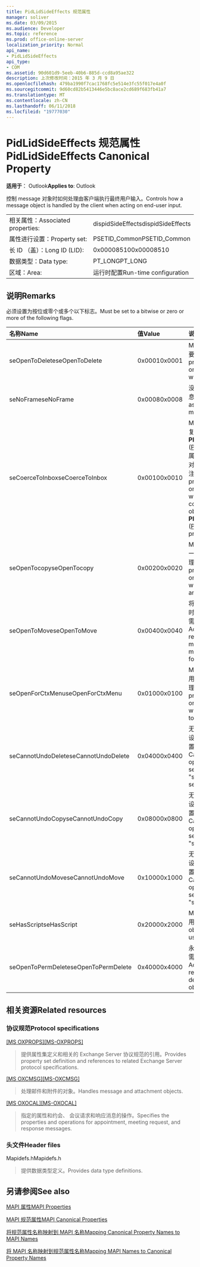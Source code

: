 ```yaml
---
title: PidLidSideEffects 规范属性
manager: soliver
ms.date: 03/09/2015
ms.audience: Developer
ms.topic: reference
ms.prod: office-online-server
localization_priority: Normal
api_name:
- PidLidSideEffects
api_type:
- COM
ms.assetid: 90d601d9-5eeb-40b6-885d-ccd8a95ae322
description: 上次修改时间：2015 年 3 月 9 日
ms.openlocfilehash: 479ba1990f7cac1768fc5e514e3fc55f017e4a0f
ms.sourcegitcommit: 9d60cd82b5413446e5bc8ace2cd689f683fb41a7
ms.translationtype: MT
ms.contentlocale: zh-CN
ms.lasthandoff: 06/11/2018
ms.locfileid: "19777030"
---
```

# <a name="pidlidsideeffects-canonical-property"></a><span data-ttu-id="c0d84-103">PidLidSideEffects 规范属性</span><span class="sxs-lookup"><span data-stu-id="c0d84-103">PidLidSideEffects Canonical Property</span></span>

  
  
<span data-ttu-id="c0d84-104">**适用于**： Outlook</span><span class="sxs-lookup"><span data-stu-id="c0d84-104">**Applies to**: Outlook</span></span> 
  
<span data-ttu-id="c0d84-105">控制 message 对象时如何处理由客户端执行最终用户输入。</span><span class="sxs-lookup"><span data-stu-id="c0d84-105">Controls how a message object is handled by the client when acting on end-user input.</span></span>
  
|||
|:-----|:-----|
|<span data-ttu-id="c0d84-106">相关属性：</span><span class="sxs-lookup"><span data-stu-id="c0d84-106">Associated properties:</span></span>  <br/> |<span data-ttu-id="c0d84-107">dispidSideEffects</span><span class="sxs-lookup"><span data-stu-id="c0d84-107">dispidSideEffects</span></span>  <br/> |
|<span data-ttu-id="c0d84-108">属性进行设置：</span><span class="sxs-lookup"><span data-stu-id="c0d84-108">Property set:</span></span>  <br/> |<span data-ttu-id="c0d84-109">PSETID_Common</span><span class="sxs-lookup"><span data-stu-id="c0d84-109">PSETID_Common</span></span>  <br/> |
|<span data-ttu-id="c0d84-110">长 ID （盖）：</span><span class="sxs-lookup"><span data-stu-id="c0d84-110">Long ID (LID):</span></span>  <br/> |<span data-ttu-id="c0d84-111">0x00008510</span><span class="sxs-lookup"><span data-stu-id="c0d84-111">0x00008510</span></span>  <br/> |
|<span data-ttu-id="c0d84-112">数据类型：</span><span class="sxs-lookup"><span data-stu-id="c0d84-112">Data type:</span></span>  <br/> |<span data-ttu-id="c0d84-113">PT_LONG</span><span class="sxs-lookup"><span data-stu-id="c0d84-113">PT_LONG</span></span>  <br/> |
|<span data-ttu-id="c0d84-114">区域：</span><span class="sxs-lookup"><span data-stu-id="c0d84-114">Area:</span></span>  <br/> |<span data-ttu-id="c0d84-115">运行时配置</span><span class="sxs-lookup"><span data-stu-id="c0d84-115">Run-time configuration</span></span>  <br/> |
   
## <a name="remarks"></a><span data-ttu-id="c0d84-116">说明</span><span class="sxs-lookup"><span data-stu-id="c0d84-116">Remarks</span></span>

<span data-ttu-id="c0d84-117">必须设置为按位或零个或多个以下标志。</span><span class="sxs-lookup"><span data-stu-id="c0d84-117">Must be set to a bitwise or zero or more of the following flags.</span></span>
  
|<span data-ttu-id="c0d84-118">**名称**</span><span class="sxs-lookup"><span data-stu-id="c0d84-118">**Name**</span></span>|<span data-ttu-id="c0d84-119">**值**</span><span class="sxs-lookup"><span data-stu-id="c0d84-119">**Value**</span></span>|<span data-ttu-id="c0d84-120">**说明**</span><span class="sxs-lookup"><span data-stu-id="c0d84-120">**Description**</span></span>|
|:-----|:-----|:-----|
|<span data-ttu-id="c0d84-121">seOpenToDelete</span><span class="sxs-lookup"><span data-stu-id="c0d84-121">seOpenToDelete</span></span>  <br/> |<span data-ttu-id="c0d84-122">0x0001</span><span class="sxs-lookup"><span data-stu-id="c0d84-122">0x0001</span></span>  <br/> |<span data-ttu-id="c0d84-123">Message 对象时删除需要其他处理。</span><span class="sxs-lookup"><span data-stu-id="c0d84-123">Additional processing is required on the message object when deleting.</span></span>  <br/> |
|<span data-ttu-id="c0d84-124">seNoFrame</span><span class="sxs-lookup"><span data-stu-id="c0d84-124">seNoFrame</span></span>  <br/> |<span data-ttu-id="c0d84-125">0x0008</span><span class="sxs-lookup"><span data-stu-id="c0d84-125">0x0008</span></span>  <br/> |<span data-ttu-id="c0d84-126">没有用户界面相关联的消息对象。</span><span class="sxs-lookup"><span data-stu-id="c0d84-126">No UI is associated with the message object.</span></span>  <br/> |
|<span data-ttu-id="c0d84-127">seCoerceToInbox</span><span class="sxs-lookup"><span data-stu-id="c0d84-127">seCoerceToInbox</span></span>  <br/> |<span data-ttu-id="c0d84-128">0x0010</span><span class="sxs-lookup"><span data-stu-id="c0d84-128">0x0010</span></span>  <br/> |<span data-ttu-id="c0d84-129">Message 对象时移动或复制到**PR_CONTAINER_CLASS** ([PidTagContainerClass](pidtagcontainerclass-canonical-property.md)) 属性值为"IPF 一个 folder 对象上需要其他处理。请注意"。</span><span class="sxs-lookup"><span data-stu-id="c0d84-129">Additional processing is required on the message object when moving or copying to a folder object with a **PR_CONTAINER_CLASS** ([PidTagContainerClass](pidtagcontainerclass-canonical-property.md)) property of "IPF.Note".</span></span>  <br/> |
|<span data-ttu-id="c0d84-130">seOpenTocopy</span><span class="sxs-lookup"><span data-stu-id="c0d84-130">seOpenTocopy</span></span>  <br/> |<span data-ttu-id="c0d84-131">0x0020</span><span class="sxs-lookup"><span data-stu-id="c0d84-131">0x0020</span></span>  <br/> |<span data-ttu-id="c0d84-132">Message 对象复制到另一个文件夹时需要其他处理。</span><span class="sxs-lookup"><span data-stu-id="c0d84-132">Additional processing is required on the message object when copying to another folder.</span></span>  <br/> |
|<span data-ttu-id="c0d84-133">seOpenToMove</span><span class="sxs-lookup"><span data-stu-id="c0d84-133">seOpenToMove</span></span>  <br/> |<span data-ttu-id="c0d84-134">0x0040</span><span class="sxs-lookup"><span data-stu-id="c0d84-134">0x0040</span></span>  <br/> |<span data-ttu-id="c0d84-135">将移动到另一个文件夹时，将 message 对象上需要其他处理。</span><span class="sxs-lookup"><span data-stu-id="c0d84-135">Additional processing is required on the message object when moving to another folder.</span></span>  <br/> |
|<span data-ttu-id="c0d84-136">seOpenForCtxMenu</span><span class="sxs-lookup"><span data-stu-id="c0d84-136">seOpenForCtxMenu</span></span>  <br/> |<span data-ttu-id="c0d84-137">0x0100</span><span class="sxs-lookup"><span data-stu-id="c0d84-137">0x0100</span></span>  <br/> |<span data-ttu-id="c0d84-138">Message 对象时向最终用户显示动词需要其他处理。</span><span class="sxs-lookup"><span data-stu-id="c0d84-138">Additional processing is required on the message object when displaying verbs to the end-user.</span></span>  <br/> |
|<span data-ttu-id="c0d84-139">seCannotUndoDelete</span><span class="sxs-lookup"><span data-stu-id="c0d84-139">seCannotUndoDelete</span></span>  <br/> |<span data-ttu-id="c0d84-140">0x0400</span><span class="sxs-lookup"><span data-stu-id="c0d84-140">0x0400</span></span>  <br/> |<span data-ttu-id="c0d84-141">无法撤消删除操作，必须设置，除非设置"seOpenToDelete"。</span><span class="sxs-lookup"><span data-stu-id="c0d84-141">Cannot undo delete operation, must not be set unless "seOpenToDelete" is set.</span></span>  <br/> |
|<span data-ttu-id="c0d84-142">seCannotUndoCopy</span><span class="sxs-lookup"><span data-stu-id="c0d84-142">seCannotUndoCopy</span></span>  <br/> |<span data-ttu-id="c0d84-143">0x0800</span><span class="sxs-lookup"><span data-stu-id="c0d84-143">0x0800</span></span>  <br/> |<span data-ttu-id="c0d84-144">无法撤消复制操作，必须设置，除非设置"seOpenTocopy"。</span><span class="sxs-lookup"><span data-stu-id="c0d84-144">Cannot undo copy operation, must not be set unless "seOpenTocopy" is set.</span></span>  <br/> |
|<span data-ttu-id="c0d84-145">seCannotUndoMove</span><span class="sxs-lookup"><span data-stu-id="c0d84-145">seCannotUndoMove</span></span>  <br/> |<span data-ttu-id="c0d84-146">0x1000</span><span class="sxs-lookup"><span data-stu-id="c0d84-146">0x1000</span></span>  <br/> |<span data-ttu-id="c0d84-147">无法撤消移动操作，必须设置，除非设置"seOpenToMove"。</span><span class="sxs-lookup"><span data-stu-id="c0d84-147">Cannot undo move operation, must not be set unless "seOpenToMove" is set.</span></span>  <br/> |
|<span data-ttu-id="c0d84-148">seHasScript</span><span class="sxs-lookup"><span data-stu-id="c0d84-148">seHasScript</span></span>  <br/> |<span data-ttu-id="c0d84-149">0x2000</span><span class="sxs-lookup"><span data-stu-id="c0d84-149">0x2000</span></span>  <br/> |<span data-ttu-id="c0d84-150">Message 对象包含最终用户脚本。</span><span class="sxs-lookup"><span data-stu-id="c0d84-150">The message object contains end-user script.</span></span>  <br/> |
|<span data-ttu-id="c0d84-151">seOpenToPermDelete</span><span class="sxs-lookup"><span data-stu-id="c0d84-151">seOpenToPermDelete</span></span>  <br/> |<span data-ttu-id="c0d84-152">0x4000</span><span class="sxs-lookup"><span data-stu-id="c0d84-152">0x4000</span></span>  <br/> |<span data-ttu-id="c0d84-153">永久删除 message 对象需要进行其他处理。</span><span class="sxs-lookup"><span data-stu-id="c0d84-153">Additional processing is required to permanently delete the message object.</span></span>  <br/> |
   
## <a name="related-resources"></a><span data-ttu-id="c0d84-154">相关资源</span><span class="sxs-lookup"><span data-stu-id="c0d84-154">Related resources</span></span>

### <a name="protocol-specifications"></a><span data-ttu-id="c0d84-155">协议规范</span><span class="sxs-lookup"><span data-stu-id="c0d84-155">Protocol specifications</span></span>

<span data-ttu-id="c0d84-156">[[MS OXPROPS]](http://msdn.microsoft.com/library/f6ab1613-aefe-447d-a49c-18217230b148%28Office.15%29.aspx)</span><span class="sxs-lookup"><span data-stu-id="c0d84-156">[[MS-OXPROPS]](http://msdn.microsoft.com/library/f6ab1613-aefe-447d-a49c-18217230b148%28Office.15%29.aspx)</span></span>
  
> <span data-ttu-id="c0d84-157">提供属性集定义和相关的 Exchange Server 协议规范的引用。</span><span class="sxs-lookup"><span data-stu-id="c0d84-157">Provides property set definition and references to related Exchange Server protocol specifications.</span></span>
    
<span data-ttu-id="c0d84-158">[[MS OXCMSG]](http://msdn.microsoft.com/library/7fd7ec40-deec-4c06-9493-1bc06b349682%28Office.15%29.aspx)</span><span class="sxs-lookup"><span data-stu-id="c0d84-158">[[MS-OXCMSG]](http://msdn.microsoft.com/library/7fd7ec40-deec-4c06-9493-1bc06b349682%28Office.15%29.aspx)</span></span>
  
> <span data-ttu-id="c0d84-159">处理邮件和附件的对象。</span><span class="sxs-lookup"><span data-stu-id="c0d84-159">Handles message and attachment objects.</span></span>
    
<span data-ttu-id="c0d84-160">[[MS OXOCAL]](http://msdn.microsoft.com/library/09861fde-c8e4-4028-9346-e7c214cfdba1%28Office.15%29.aspx)</span><span class="sxs-lookup"><span data-stu-id="c0d84-160">[[MS-OXOCAL]](http://msdn.microsoft.com/library/09861fde-c8e4-4028-9346-e7c214cfdba1%28Office.15%29.aspx)</span></span>
  
> <span data-ttu-id="c0d84-161">指定的属性和约会、 会议请求和响应消息的操作。</span><span class="sxs-lookup"><span data-stu-id="c0d84-161">Specifies the properties and operations for appointment, meeting request, and response messages.</span></span>
    
### <a name="header-files"></a><span data-ttu-id="c0d84-162">头文件</span><span class="sxs-lookup"><span data-stu-id="c0d84-162">Header files</span></span>

<span data-ttu-id="c0d84-163">Mapidefs.h</span><span class="sxs-lookup"><span data-stu-id="c0d84-163">Mapidefs.h</span></span>
  
> <span data-ttu-id="c0d84-164">提供数据类型定义。</span><span class="sxs-lookup"><span data-stu-id="c0d84-164">Provides data type definitions.</span></span>
    
## <a name="see-also"></a><span data-ttu-id="c0d84-165">另请参阅</span><span class="sxs-lookup"><span data-stu-id="c0d84-165">See also</span></span>



[<span data-ttu-id="c0d84-166">MAPI 属性</span><span class="sxs-lookup"><span data-stu-id="c0d84-166">MAPI Properties</span></span>](mapi-properties.md)
  
[<span data-ttu-id="c0d84-167">MAPI 规范属性</span><span class="sxs-lookup"><span data-stu-id="c0d84-167">MAPI Canonical Properties</span></span>](mapi-canonical-properties.md)
  
[<span data-ttu-id="c0d84-168">将规范属性名称映射到 MAPI 名称</span><span class="sxs-lookup"><span data-stu-id="c0d84-168">Mapping Canonical Property Names to MAPI Names</span></span>](mapping-canonical-property-names-to-mapi-names.md)
  
[<span data-ttu-id="c0d84-169">将 MAPI 名称映射到规范属性名称</span><span class="sxs-lookup"><span data-stu-id="c0d84-169">Mapping MAPI Names to Canonical Property Names</span></span>](mapping-mapi-names-to-canonical-property-names.md)

